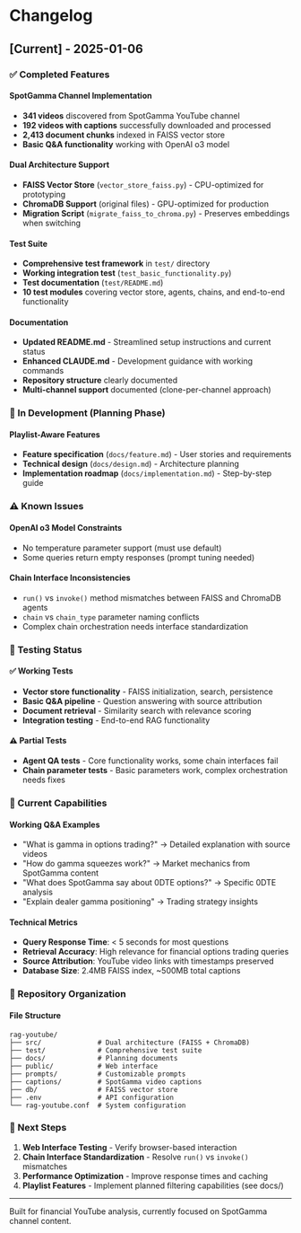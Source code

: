 # Changelog

## [Current] - 2025-01-06

### ✅ Completed Features

#### SpotGamma Channel Implementation
- **341 videos** discovered from SpotGamma YouTube channel
- **192 videos with captions** successfully downloaded and processed
- **2,413 document chunks** indexed in FAISS vector store
- **Basic Q&A functionality** working with OpenAI o3 model

#### Dual Architecture Support
- **FAISS Vector Store** (`vector_store_faiss.py`) - CPU-optimized for prototyping
- **ChromaDB Support** (original files) - GPU-optimized for production
- **Migration Script** (`migrate_faiss_to_chroma.py`) - Preserves embeddings when switching

#### Test Suite
- **Comprehensive test framework** in `test/` directory
- **Working integration test** (`test_basic_functionality.py`) 
- **Test documentation** (`test/README.md`)
- **10 test modules** covering vector store, agents, chains, and end-to-end functionality

#### Documentation
- **Updated README.md** - Streamlined setup instructions and current status
- **Enhanced CLAUDE.md** - Development guidance with working commands
- **Repository structure** clearly documented
- **Multi-channel support** documented (clone-per-channel approach)

### 🔄 In Development (Planning Phase)

#### Playlist-Aware Features
- **Feature specification** (`docs/feature.md`) - User stories and requirements
- **Technical design** (`docs/design.md`) - Architecture planning
- **Implementation roadmap** (`docs/implementation.md`) - Step-by-step guide

### ⚠️ Known Issues

#### OpenAI o3 Model Constraints
- No temperature parameter support (must use default)
- Some queries return empty responses (prompt tuning needed)

#### Chain Interface Inconsistencies  
- `run()` vs `invoke()` method mismatches between FAISS and ChromaDB agents
- `chain` vs `chain_type` parameter naming conflicts
- Complex chain orchestration needs interface standardization

### 🧪 Testing Status

#### ✅ Working Tests
- **Vector store functionality** - FAISS initialization, search, persistence
- **Basic Q&A pipeline** - Question answering with source attribution  
- **Document retrieval** - Similarity search with relevance scoring
- **Integration testing** - End-to-end RAG functionality

#### ⚠️ Partial Tests
- **Agent QA tests** - Core functionality works, some chain interfaces fail
- **Chain parameter tests** - Basic parameters work, complex orchestration needs fixes

### 🎯 Current Capabilities

#### Working Q&A Examples
- "What is gamma in options trading?" → Detailed explanation with source videos
- "How do gamma squeezes work?" → Market mechanics from SpotGamma content  
- "What does SpotGamma say about 0DTE options?" → Specific 0DTE analysis
- "Explain dealer gamma positioning" → Trading strategy insights

#### Technical Metrics
- **Query Response Time**: < 5 seconds for most questions
- **Retrieval Accuracy**: High relevance for financial options trading queries
- **Source Attribution**: YouTube video links with timestamps preserved
- **Database Size**: 2.4MB FAISS index, ~500MB total captions

### 📁 Repository Organization

#### File Structure
```
rag-youtube/
├── src/              # Dual architecture (FAISS + ChromaDB)
├── test/             # Comprehensive test suite  
├── docs/             # Planning documents
├── public/           # Web interface
├── prompts/          # Customizable prompts
├── captions/         # SpotGamma video captions
├── db/               # FAISS vector store
├── .env              # API configuration
└── rag-youtube.conf  # System configuration
```

### 🚀 Next Steps

1. **Web Interface Testing** - Verify browser-based interaction
2. **Chain Interface Standardization** - Resolve `run()` vs `invoke()` mismatches
3. **Performance Optimization** - Improve response times and caching
4. **Playlist Features** - Implement planned filtering capabilities (see docs/)

---

Built for financial YouTube analysis, currently focused on SpotGamma channel content.
